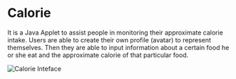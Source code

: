 Calorie
=======

It is a Java Applet to assist people in monitoring their approximate calorie intake. 
Users are able to create their own profile (avatar) to represent themselves. Then they are able 
to input information about a certain food he or she eat and the approximate calorie of 
that particular food.


![Calorie Inteface](HC008.github.com/Calorie/Cal_Main_UI.jpg)
